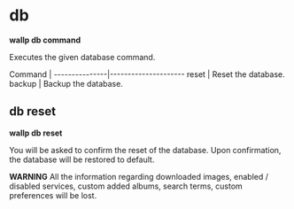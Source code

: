 # db

**wallp db command**

Executes the given database command.

 Command	|
 ---------------|---------------------
 reset		| Reset the database.
 backup		| Backup the database.


## db reset

**wallp db reset**

You will be asked to confirm the reset of the database. Upon confirmation, the database will be restored to default.

**WARNING**
 All the information regarding downloaded images, enabled / disabled services, custom added albums, search terms, custom preferences will be lost.

